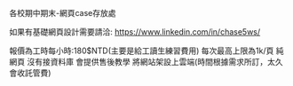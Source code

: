 各校期中期末-網頁case存放處

如果有基礎網頁設計需要請洽:
https://www.linkedin.com/in/chase5ws/

報價為工時每小時:180$NTD(主要是給工讀生練習費用)
每次最高上限為1k/頁 純網頁 沒有接資料庫 會提供售後教學 將網站架設上雲端(時間根據需求所訂，太久會收託管費)
